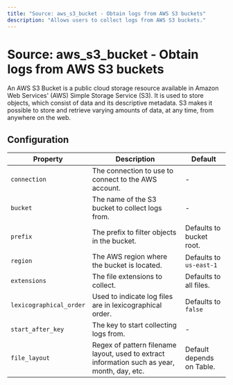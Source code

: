 ```yaml
---
title: "Source: aws_s3_bucket - Obtain logs from AWS S3 buckets"
description: "Allows users to collect logs from AWS S3 buckets."
---
```


# Source: aws_s3_bucket - Obtain logs from AWS S3 buckets

An AWS S3 Bucket is a public cloud storage resource available in Amazon Web Services' (AWS) Simple Storage Service (S3). It is used to store objects, which consist of data and its descriptive metadata. S3 makes it possible to store and retrieve varying amounts of data, at any time, from anywhere on the web.

## Configuration 

| Property | Description                                                                                  | Default                   |
| - |----------------------------------------------------------------------------------------------|---------------------------|
| `connection` | The connection to use to connect to the AWS account.                                         | -                         |
| `bucket` | The name of the S3 bucket to collect logs from.                                              | -                         |
| `prefix` | The prefix to filter objects in the bucket.                                                  | Defaults to bucket root.  |
| `region` | The AWS region where the bucket is located.                                                  | Defaults to `us-east-1`   |
| `extensions` | The file extensions to collect.                                                              | Defaults to all files.    |
| `lexicographical_order` | Used to indicate log files are in lexicographical order.                                     | Defaults to `false`       |
| `start_after_key` | The key to start collecting logs from.                                                       | -                         |
| `file_layout` | Regex of pattern filename layout, used to extract information such as year, month, day, etc. | Default depends on Table. |
